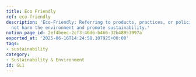 ```yaml
---
title: Eco Friendly
ref: eco-friendly
description: 'Eco-Friendly: Referring to products, practices, or policies that do
  not harm the environment and promote sustainability.'
notion_page_id: 2ef4beec-2cf3-46d6-b466-32b48953997a
exported_at: '2025-06-16T14:24:58.107925+00:00'
tags:
- sustainability
category:
- Sustainability & Environment
id: GL1
---
```


